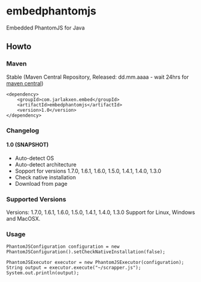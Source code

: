 embedphantomjs
==============

Embedded PhantomJS for Java

## Howto

### Maven

Stable (Maven Central Repository, Released: dd.mm.aaaa - wait 24hrs for [maven central](http://repo1.maven.org/maven2/com/jarlakxen/embed/embedphantomjs/maven-metadata.xml))

	<dependency>
		<groupId>com.jarlakxen.embed</groupId>
		<artifactId>embedphantomjs</artifactId>
		<version>1.0</version>
	</dependency>

### Changelog

#### 1.0 (SNAPSHOT)
- Auto-detect OS
- Auto-detect architecture
- Sopport for versions 1.7.0, 1.6.1, 1.6.0, 1.5.0, 1.4.1, 1.4.0, 1.3.0
- Check native installation
- Download from page



### Supported Versions

Versions: 1.7.0, 1.6.1, 1.6.0, 1.5.0, 1.4.1, 1.4.0, 1.3.0
Support for Linux, Windows and MacOSX.

### Usage

	PhantomJSConfiguration configuration = new PhantomJSConfiguration().setCheckNativeInstallation(false);
	
	PhantomJSExecutor executor = new PhantomJSExecutor(configuration);
	String output = executor.execute("~/scrapper.js");
	System.out.println(output);
